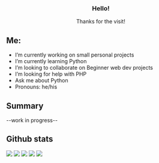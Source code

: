 <h3 align="center">Hello!</h3>

  <p align="center">
    Thanks for the visit!

<!--
**pj-commits/pj-commits** is a ✨ _special_ ✨ repository because its `README.md` (this file) appears on your GitHub profile.
-->
## Me:


- I’m currently working on small personal projects
- I’m currently learning Python
- I’m looking to collaborate on Beginner web dev projects
- I’m looking for help with PHP
- Ask me about Python
- Pronouns: he/his

## Summary

--work in progress--


## Github stats

[![](https://raw.githubusercontent.com/pj-commits/github-profile-summary-cards-example/master/profile-summary-card-output/github_dark/0-profile-details.svg)](https://github.com/pj-commits/github-profile-summary-cards)
[![](https://raw.githubusercontent.com/pj-commits/github-profile-summary-cards-example/master/profile-summary-card-output/github_dark/1-repos-per-language.svg)](https://github.com/pj-commits/github-profile-summary-cards) [![](https://raw.githubusercontent.com/pj-commits/github-profile-summary-cards-example/master/profile-summary-card-output/github_dark/2-most-commit-language.svg)](https://github.com/pj-commits/github-profile-summary-cards)
[![](https://raw.githubusercontent.com/pj-commits/github-profile-summary-cards-example/master/profile-summary-card-output/github_dark/3-stats.svg)](https://github.com/pj-commits/github-profile-summary-cards) [![](https://raw.githubusercontent.com/pj-commits/github-profile-summary-cards-example/master/profile-summary-card-output/github_dark/4-productive-time.svg)](https://github.com/pj-commits/github-profile-summary-cards)

